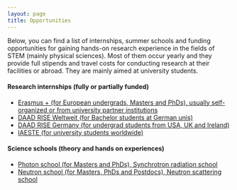 ```yaml
---
layout: page
title: Opportunities
---
```


Below, you can find a list of internships, summer schools and funding opportunities for gaining hands-on research experience in the fields of STEM (mainly physical sciences). Most of them occur yearly and they provide full stipends and travel costs for conducting research at their facilities or abroad. They are mainly aimed at university students.

#### Research internships (fully or partially funded)

- [Erasmus + (for European undergrads, Masters and PhDs), usually self-organized or from university partner institutions]((https://erasmus-plus.ec.europa.eu))  
- [DAAD RISE Weltweit (for Bachelor students at German unis)](https://www.daad.de/rise/en/rise-worldwide/about-the-programm/)
- [DAAD RISE Germany (for undergrad students from USA, UK and Ireland)](https://www.daad.de/rise/en/rise-germany/about-the-program/)
- [IAESTE (for university students worldwide)](https://iaeste.org/about)

#### Science schools (theory and hands on experiences)

- [Photon school (for Masters and PhDs), Synchrotron radiation school](https://www.helmholtz-berlin.de/events/photonschool/index_en.html)  
- [Neutron school (for Masters, PhDs and Postdocs), Neutron scattering school](https://www.fz-juelich.de/en/jcns/expertise/conferences-and-workshops/labcourse)  
